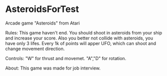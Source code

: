 # AsteroidsForTest
 Arcade game "Asteroids" from Atari

Rules: 
This game haven't end. 
You should shoot in asteroids from your ship and increase your score.
Also you better not collide with asteroids, you have only 3 lifes.
Every 1k of points will apper UFO, which can shoot and change movement direction.

Controls:
"W" for thrust and movemet.
"A","D" for rotation.

About:
This game was made for job interview.
